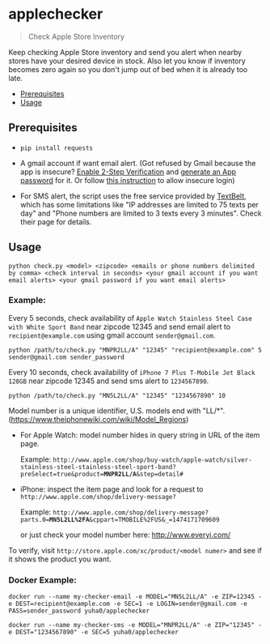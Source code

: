 # applechecker

> Check Apple Store Inventory

Keep checking Apple Store inventory and send you alert when nearby stores have your desired device in stock.
Also let you know if inventory becomes zero again so you don't jump out of bed when it is already too late.

* [Prerequisites](#prerequisites)
* [Usage](#usage)

## Prerequisites

* `pip install requests`

* A gmail account if want email alert. (Got refused by Gmail because the app is insecure? [Enable 2-Step Verification](https://support.google.com/accounts/answer/185839?hl=en) and [generate an App password]() for it. Or follow [this instruction](https://support.google.com/accounts/answer/6010255?hl=en) to allow insecure login)

* For SMS alert, the script uses the free service provided by [TextBelt](http://textbelt.com/), which has some limitations like "IP addresses are limited to 75 texts per day" and "Phone numbers are limited to 3 texts every 3 minutes". Check their page for details.

## Usage

```
python check.py <model> <zipcode> <emails or phone numbers delimited by comma> <check interval in seconds> <your gmail account if you want email alerts> <your gmail password if you want email alerts>
```

### Example:

Every 5 seconds, check availability of `Apple Watch Stainless Steel Case with White Sport Band` near zipcode 12345 and send email alert to `recipient@example.com` using gmail account `sender@gmail.com`.

```
python /path/to/check.py "MNPR2LL/A" "12345" "recipient@example.com" 5 sender@gmail.com sender_password
```

Every 10 seconds, check availability of `iPhone 7 Plus T-Mobile Jet Black 128GB` near zipcode 12345 and send sms alert to `1234567890`.

```
python /path/to/check.py "MN5L2LL/A" "12345" "1234567890" 10
```

Model number is a unique identifier, U.S. models end with "LL/*". (https://www.theiphonewiki.com/wiki/Model_Regions)

* For Apple Watch: model number hides in query string in URL of the item page.

    Example:
    `http://www.apple.com/shop/buy-watch/apple-watch/silver-stainless-steel-stainless-steel-sport-band?preSelect=true&product=`**`MNPR2LL/A`**`&step=detail#`

* iPhone: inspect the item page and look for a request to `http://www.apple.com/shop/delivery-message?`

    Example:
    `http://www.apple.com/shop/delivery-message?parts.0=`**`MN5L2LL%2FA`**`&cppart=TMOBILE%2FUS&_=1474171709609`

    or just check your model number here: http://www.everyi.com/

To verify, visit `http://store.apple.com/xc/product/<model numer>` and see if it shows the product you want.

### Docker Example:

```
docker run --name my-checker-email -e MODEL="MN5L2LL/A" -e ZIP=12345 -e DEST=recipient@example.com -e SEC=1 -e LOGIN=sender@gmail.com -e PASS=sender_password yuha0/applechecker
```

```
docker run --name my-checker-sms -e MODEL="MNPR2LL/A" -e ZIP="12345" -e DEST="1234567890" -e SEC=5 yuha0/applechecker
```
